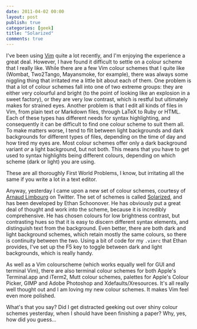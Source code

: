 ```yaml
---
date: 2011-04-02 00:00
layout: post
publish: true
categories: [geek]
title: "Solarized"
comments: true
---
```


I've been using [Vim][] quite a lot recently, and I'm enjoying the experience a great deal. However, I have found it difficult to settle on a colour scheme that I really like. While there are a few Vim colour schemes that I quite like (Wombat, Two2Tango, Mayansmoke, for example), there was always some niggling thing that irritated me a little bit about each of them. One problem is that a lot of colour schemes fall into one of two extreme groups: they are either very colourful and bright (to the point of looking like an explosion in a sweet factory), or they are very low contrast, which is restful but ultimately makes for strained eyes. Another problem is that I edit all kinds of files in Vim, from plain text or Markdown files, through LaTeX to Ruby or HTML. Each of these types has different needs for syntax highlighting, and consequently it can be difficult to find one colour scheme to suit them all. To make matters worse, I tend to flit between light backgrounds and dark backgrounds for different types of files, depending on the time of day and how tired my eyes are. Most colour schemes offer only a dark background variant *or* a light background, but not both. This means that you have to get used to syntax highlights being different colours, depending on which scheme (dark or light) you are using.

These are all thoroughly First World Problems, I know, but irritating all the same if you write a lot in a text editor.

Anyway, yesterday I came upon a new set of colour schemes, courtesy of [Arnaud Limbourg][] on Twitter. The set of schemes is called [Solarized][], and has been developed by Ethan Schoonover. He has obviously put a great deal of thought and work into the scheme, because it is incredibly comprehensive. He has chosen colours for low brightness contrast, but contrasting hues so that it is easy to discern different syntax elements, and distinguish text from the background. Even better, there are both dark and light background schemes, which retain mostly the same colours, so there is continuity between the two. Using a bit of code for my `.vimrc` that Ethan provides, I've set up the F5 key to toggle between dark and light backgrounds, which is really handy.

As well as a Vim colourscheme (which works equally well for GUI and terminal Vim), there are also terminal colour schemes for both Apple's Terminal.app and iTerm2, Mutt colour schemes, palettes for Apple's Colour Picker, GIMP and Adobe Photoshop and Xdefaults/Xresources. It's all really well thought out and I am loving my new colour schemes. It makes Vim feel even more polished.

What's that you say? Did I get distracted geeking out over shiny colour schemes yesterday, when I should have been finishing a paper? Why, yes, how did you guess...

[Vim]: http://www.rousette.org.uk/blog/archives/vim-and-zsh-oh-my/
[Solarized]: http://ethanschoonover.com/solarized
[Arnaud Limbourg]: https://twitter.com/#!/arnaudlimbourg
